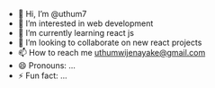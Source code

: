 - 👋 Hi, I’m @uthum7
- 👀 I’m interested in web development 
- 🌱 I’m currently learning react js
- 💞️ I’m looking to collaborate on new react projects
- 📫 How to reach me uthumwijenayake@gmail.com 
- 😄 Pronouns: ...
- ⚡ Fun fact: ...

<!---
uthum7/uthum7 is a ✨ special ✨ repository because its `README.md` (this file) appears on your GitHub profile.
You can click the Preview link to take a look at your changes.
--->
